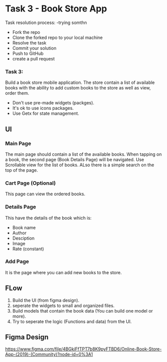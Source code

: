 # Task 3 - Book Store App

Task resolution process:
-trying somthn
- Fork the repo
- Clone the forked repo to your local machine
- Resolve the task
- Commit your solution
- Push to GitHub
- create a pull request



### Task 3:
Build a book store mobile application. The store contain a list of available books with the ability to add custom books to the store as well as view, order them.

* Don't use pre-made widgets (packges).
* It's ok to use icons packages.
* Use Getx for state management.

## UI
### Main Page
The main page should contain a list of the available books. When tapping on a book, the second page (Book Details Page) will be navigated. Use Scrollable view for the list of books. ALso there is a simple search on the top of the page.


### Cart Page (Optional)
This page can view the ordered books.

### Details Page
This have the details of the book which is:
- Book name
- Author
- Desciption
- Image
- Rate (constant)

### Add Page
It is the page where you can add new books to the store.

## FLow
1. Build the UI (from figma design).
2. seperate the widgets to small and organized files.
3. Build models that contain the book data (You can build one model or more).
4. Try to seperate the logic (Functions and data) from the UI.

## Figma Design
https://www.figma.com/file/4BGkiFfTPT7b8K9pyFTBD6/Online-Book-Store-App-(2019)-(Community)?node-id=0%3A1
